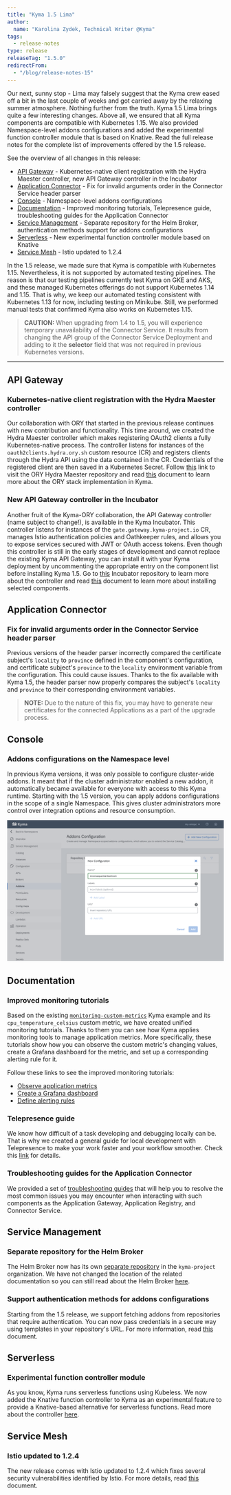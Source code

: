 ```yaml
---
title: "Kyma 1.5 Lima"
author:
  name: "Karolina Zydek, Technical Writer @Kyma"
tags:
  - release-notes
type: release
releaseTag: "1.5.0"
redirectFrom:
  - "/blog/release-notes-15"
---
```


Our next, sunny stop - Lima may falsely suggest that the Kyma crew eased off a bit in the last couple of weeks and got carried away by the relaxing summer atmosphere. Nothing further from the truth. Kyma 1.5 Lima brings quite a few interesting changes. Above all, we ensured that all Kyma components are compatible with Kubernetes 1.15. We also provided Namespace-level addons configurations and added the experimental function controller module that is based on Knative. Read the full release notes for the complete list of improvements offered by the 1.5 release.

<!-- overview -->

See the overview of all changes in this release:
- [API Gateway](#api-gateway) - Kubernetes-native client registration with the Hydra Maester controller, new API Gateway controller in the Incubator
- [Application Connector](#application-connector) - Fix for invalid arguments order in the Connector Service header parser
- [Console](#console) - Namespace-level addons configurations
- [Documentation](#documentation) - Improved monitoring tutorials, Telepresence guide, troubleshooting guides for the Application Connector
- [Service Management](#service-management) - Separate repository for the Helm Broker, authentication methods support for addons configurations
- [Serverless](#serverless) - New experimental function controller module based on Knative
- [Service Mesh](#service-mesh) - Istio updated to 1.2.4

In the 1.5 release, we made sure that Kyma is compatible with Kubernetes 1.15. Nevertheless, it is not supported by automated testing pipelines. The reason is that our testing pipelines currently test Kyma on GKE and AKS, and these managed Kubernetes offerings do not support Kubernetes 1.14 and 1.15. That is why, we keep our automated testing consistent with Kubernetes 1.13 for now, including testing on Minikube. Still, we performed manual tests that confirmed Kyma also works on Kubernetes 1.15.

> **CAUTION:** When upgrading from 1.4 to 1.5, you will experience temporary unavailability of the Connector Service. It results from changing the API group of the Connector Service Deployment and adding to it the **selector** field that was not required in previous Kubernetes versions.

---

## API Gateway

### Kubernetes-native client registration with the Hydra Maester controller

Our collaboration with ORY that started in the previous release continues with new contribution and functionality. This time around, we created the Hydra Maester controller which makes registering OAuth2 clients a fully Kubernetes-native process. The controller listens for instances of the `oauth2clients.hydra.ory.sh` custom resource (CR) and registers clients through the Hydra API using the data contained in the CR. Credentials of the registered client are then saved in a Kubernetes Secret. Follow [this](https://github.com/ory/hydra-maester) link to visit the ORY Hydra Maester repository and read [this](/docs/components/security/#details-o-auth2-and-open-id-connect-server) document to learn more about the ORY stack implementation in Kyma.

### New API Gateway controller in the Incubator

Another fruit of the Kyma-ORY collaboration, the API Gateway controller (name subject to change!), is available in the Kyma Incubator. This controller listens for instances of the `gate.gateway.kyma-project.io` CR, manages Istio authentication policies and Oathkeeper rules, and allows you to expose services secured with JWT or OAuth access tokens. Even though this controller is still in the early stages of development and cannot replace the existing Kyma API Gateway, you can install it with your Kyma deployment by uncommenting the appropriate entry on the component list before installing Kyma 1.5. Go to [this](https://github.com/kyma-incubator/api-gateway) Incubator repository to learn more about the controller and read [this](/docs/root/kyma/#configuration-custom-component-installation) document to learn more about installing selected components.

## Application Connector

### Fix for invalid arguments order in the Connector Service header parser

Previous versions of the header parser incorrectly compared the certificate subject's `locality` to `province` defined in the component's configuration, and certificate subject's `province` to the `locality` environment variable from the configuration. This could cause issues. Thanks to the fix available with Kyma 1.5, the header parser now properly compares the subject's `locality` and `province` to their corresponding environment variables.

> **NOTE:** Due to the nature of this fix, you may have to generate new certificates for the connected Applications as a part of the upgrade process.

## Console

### Addons configurations on the Namespace level  

In previous Kyma versions, it was only possible to configure cluster-wide addons. It meant that if the cluster administrator enabled a new addon, it automatically became available for everyone with access to this Kyma runtime. Starting with the 1.5 version, you can apply addons configurations in the scope of a single Namespace. This gives cluster administrators more control over integration options and resource consumption.

![Addons configuration](./addons-configuration.png)

## Documentation

### Improved monitoring tutorials

Based on the existing [`monitoring-custom-metrics`](https://github.com/kyma-project/examples/tree/master/monitoring-custom-metrics) Kyma example and its `cpu_temperature_celsius` custom metric, we have created unified monitoring tutorials. Thanks to them you can see how Kyma applies monitoring tools to manage application metrics. More specifically, these tutorials show how you can observe the custom metric's changing values, create a Grafana dashboard for the metric, and set up a corresponding alerting rule for it.

Follow these links to see the improved monitoring tutorials:
- [Observe application metrics](/docs/components/monitoring/#tutorials-observe-application-metrics)
- [Create a Grafana dashboard](/docs/components/monitoring/#tutorials-create-a-grafana-dashboard)
- [Define alerting rules](/docs/components/monitoring/#tutorials-define-alerting-rules)

### Telepresence guide

We know how difficult of a task developing and debugging locally can be. That is why we created a general guide for local development with Telepresence to make your work faster and your workflow smoother. Check this [link](https://kyma-project.io/community/guidelines/technicalities#using-telepresence-for-local-kyma-development-using-telepresence-for-local-kyma-development) for details.

### Troubleshooting guides for the Application Connector

We provided a set of [troubleshooting guides](/docs/components/application-connector/#troubleshooting-troubleshooting) that will help you to resolve the most common issues you may encounter when interacting with such components as the Application Gateway, Application Registry, and Connector Service.

## Service Management

### Separate repository for the Helm Broker

The Helm Broker now has its own [separate repository](https://github.com/kyma-project/helm-broker) in the `kyma-project` organization. We have not changed the location of the related documentation so you can still read about the Helm Broker [here](/docs/components/helm-broker/).

### Support authentication methods for addons configurations

Starting from the 1.5 release, we support fetching addons from repositories that require authentication. You can now pass credentials in a secure way using templates in your repository's URL. For more information, read [this](/docs/components/helm-broker/#details-create-addons-repository-authorization) document.  

## Serverless

### Experimental function controller module

As you know, Kyma runs serverless functions using Kubeless. We now added the Knative function controller to Kyma as an experimental feature to provide a Knative-based alternative for serverless functions. Read more about the controller [here](https://github.com/kyma-project/kyma/tree/master/components/function-controller).

## Service Mesh

### Istio updated to 1.2.4

The new release comes with Istio updated to 1.2.4 which fixes several security vulnerabilities identified by Istio. For more details, read [this](https://istio.io/about/notes/1.2.4/) document.
